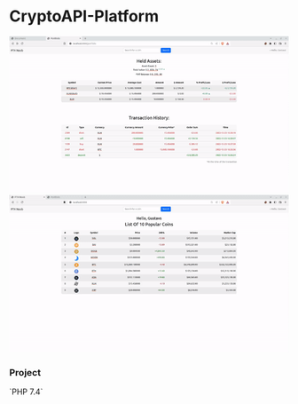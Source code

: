 # CryptoAPI-Platform
<p align="center">
  <img src="https://github.com/guztus/CryptoAPI-Platform/blob/master/DEMO_GIFS/part_1.gif" alt="animated" /><br>
  <img src="https://github.com/guztus/CryptoAPI-Platform/blob/master/DEMO_GIFS/part_2.gif" alt="animated" />
</p>

<h3>Project </h3>
`PHP 7.4`
